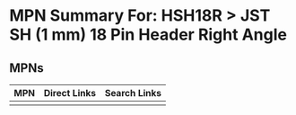 



# MPN Summary For: HSH18R > JST SH (1 mm) 18 Pin Header Right Angle

## MPNs
  

|MPN|Direct Links|Search Links|
| :--- | :--- | :--- |
||||
